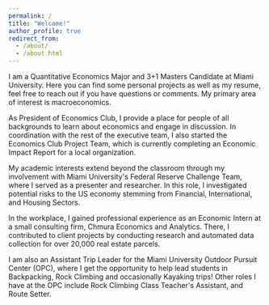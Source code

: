 ```yaml
---
permalink: /
title: "Welcome!"
author_profile: true
redirect_from: 
  - /about/
  - /about.html
---
```


I am a Quantitative Economics Major and 3+1 Masters Candidate at Miami University. Here you can find some personal projects as well as my resume, feel free to reach out if you have questions or comments.  My primary area of interest is macroeconomics. 

As President of Economics Club, I provide a place for people of all backgrounds to learn about economics and engage in discussion.  In coordination with the rest of the executive team, I also started the Economics Club Project Team, which is currently completing an Economic Impact Report for a local organization.  

My academic interests extend beyond the classroom through my involvement with Miami University's Federal Reserve Challenge Team, where I served as a presenter and researcher. In this role, I investigated potential risks to the US economy stemming from Financial, International, and Housing Sectors.

In the workplace, I gained professional experience as an Economic Intern at a small consulting firm, Chmura Economics and Analytics. There, I contributed to client projects by conducting research and automated data collection for over 20,000 real estate parcels.  

I am also an Assistant Trip Leader for the Miami University Outdoor Pursuit Center (OPC), where I get the opportunity to help lead students in Backpacking, Rock Climbing and occasionally Kayaking trips!  Other roles I have at the OPC include Rock Climbing Class Teacher's Assistant, and Route Setter.  
